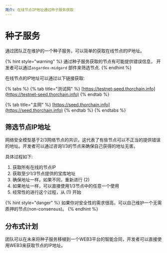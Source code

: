 ```yaml
---
简介: 在线节点IP地址通过种子服务获取
---
```


# 种子服务

通过团队正在维护的一个种子服务，可以简单的获取在线节点的IP地址。

{% hint style="warning" %}
通过种子服务获取的节点有可能提供错误信息， 开发者可以通过`asgardex-midgard` 部件来筛选节点. 
{% endhint %}

在线节点的IP地址可以通过以下链接获取:

{% tabs %}
{% tab title="测试网" %}
[https://testnet-seed.thorchain.info](https://testnet-seed.thorchain.info)
{% endtab %}

{% tab title="主网" %}
[https://seed.thorchain.info](https://seed.thorchain.info)
{% endtab %}
{% endtabs %}

## 筛选节点IP地址

网络安全模型基于2/3网络节点的共识，这代表了有些节点可以不正当的提供错误的地址。开发者可以通过咨询1/3的节点来确保自己获得的地址无害。

具体过程如下:

1. 获取所有在线的节点IP
2. 获取至少1/3节点提供的宝库地址
3. 确保地址一样，如果不同，重新进行 \(2\)
4. 如果地址一样，可以直接使用1/3节点中的任意一个使用
5. 经常性的进行这个过程，从 \(1\) 开始

{% hint style="danger" %}
如果你对安全性的需求很高，可以自己维护一个无需质押的节点(non-consensus)。
{% endhint %}

## 分布式计划

团队可以在未来将种子服务移植到一个WEB3平台的智能合同，开发者可以直接使用WEB3来获取节点的IP地址。
